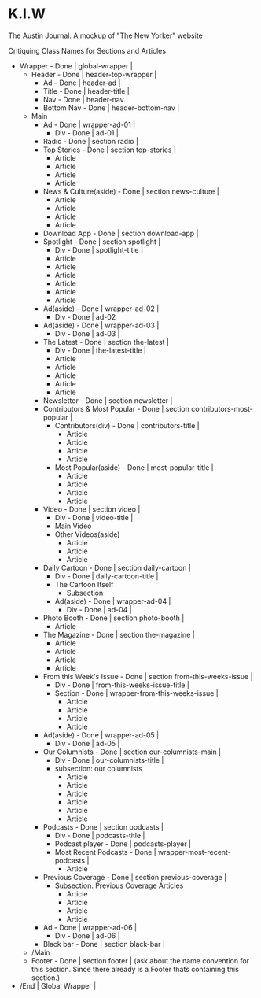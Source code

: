 # K.I.W
The Austin Journal. A mockup of "The New Yorker" website

Critiquing Class Names for Sections and Articles
- Wrapper - Done | global-wrapper |
  - Header - Done | header-top-wrapper |
    - Ad - Done | header-ad |
    - Title - Done | header-title |
    - Nav - Done | header-nav |
    - Bottom Nav - Done | header-bottom-nav |
  - Main
    - Ad - Done | wrapper-ad-01 |
      - Div - Done | ad-01 |
    - Radio - Done | section radio |
    - Top Stories - Done | section top-stories |
      - Article
      - Article
      - Article
      - Article
    - News & Culture(aside) - Done | section news-culture |
      - Article
      - Article
      - Article
      - Article
    - Download App - Done | section download-app |
    - Spotlight - Done | section spotlight |
      - Div - Done | spotlight-title |
      - Article
      - Article
      - Article
      - Article
      - Article
      - Article
    - Ad(aside) - Done | wrapper-ad-02 |
      - Div - Done | ad-02
    - Ad(aside) - Done | wrapper-ad-03 |
      - Div - Done | ad-03 |
    - The Latest - Done | section the-latest |
      - Div - Done | the-latest-title |
      - Article
      - Article
      - Article
      - Article
      - Article
    - Newsletter - Done | section newsletter |
    - Contributors & Most Popular - Done | section contributors-most-popular |
      - Contributors(div) - Done | contributors-title |
        - Article
        - Article
        - Article
        - Article
      - Most Popular(aside) - Done | most-popular-title |
        - Article
        - Article
        - Article
        - Article
    - Video - Done | section video |
      - Div - Done | video-title |
      - Main Video
      - Other Videos(aside)
        - Article
        - Article
        - Article
    - Daily Cartoon - Done | section daily-cartoon |
      - Div - Done | daily-cartoon-title |
      - The Cartoon Itself
        - Subsection
      - Ad(aside) - Done | wrapper-ad-04 |
        - Div - Done | ad-04 |
    - Photo Booth - Done | section photo-booth |
      - Article
    - The Magazine - Done | section the-magazine |
      - Article
      - Article
      - Article
      - Article
    - From this Week's Issue - Done | section from-this-weeks-issue |
      - Div - Done | from-this-weeks-issue-title |
      - Section - Done | wrapper-from-this-weeks-issue |
        - Article
        - Article
        - Article
        - Article
    - Ad(aside) - Done | wrapper-ad-05 |
      - Div - Done | ad-05 |
    - Our Columnists - Done | section our-columnists-main |
      - Div - Done | our-columnists-title |
      - subsection: our columnists
        - Article
        - Article
        - Article
        - Article
        - Article
        - Article
    - Podcasts - Done | section podcasts |
      - Div - Done | podcasts-title |
      - Podcast player - Done | podcasts-player |
      - Most Recent Podcasts - Done | wrapper-most-recent-podcasts |
        - Article
    - Previous Coverage - Done | section previous-coverage |
      - Subsection: Previous Coverage Articles
        - Article
        - Article
        - Article
        - Article
    - Ad - Done | wrapper-ad-06 |
      - Div - Done | ad-06 |
    - Black bar - Done | section black-bar |
  - /Main
  - Footer - Done | section footer | (ask about the name convention for this section. Since there already is a Footer thats containing this section.)
- /End | Global Wrapper |
